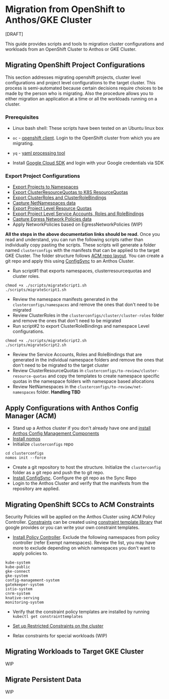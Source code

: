 # Migration from OpenShift to Anthos/GKE Cluster
[DRAFT]

This guide provides scripts and tools to migration cluster configurations and workloads from an OpenShift Cluster to Anthos or GKE Cluster.

## Migrating OpenShift Project Configurations

This section addresses migrating openshift projects, cluster level configurations and project level configurations to the target cluster. This process is semi-automated because certain decisions require choices to be made by the person who is migrating. Also the procedure allows you to either migration an application at a time or all the workloads running on a cluster.

### Prerequisites

* Linux bash shell: These scripts have been tested on an Ubuntu linux box

* `oc` - [openshift client](https://docs.openshift.com/container-platform/4.7/cli_reference/openshift_cli/getting-started-cli.html#installing-openshift-cli). Login to the OpenShift cluster from which you are migrating.
* `yq` - [yaml processing tool](https://github.com/mikefarah/yq#install)
* Install [Google Cloud SDK](https://cloud.google.com/sdk/docs/install) and login with your Google credentials via SDK

### Export Project Configurations

* [Export Projects to Namespaces](1.ExportingProjects.md)
* [Export ClusterResourceQuotas to K8S ResourceQuotas](2.ClusterResourceQuota.md)
* [Export ClusterRoles and ClusterRoleBindings](3.ClusterRolesAndRoleBindings.md)
* [Capture NetNamespaces data](4.NetNameSpaces.md)
* [Export Project Level Resource Quotas](5.ResourceQuotas.md)
* [Export Project Level Service Accounts, Roles and RoleBindings](6.RolesAndRoleBindings.md)
* [Capture Egress Network Policies data](7.EgressNetworkPolicies.md)
* Apply NetworkPolicies based on EgressNetworkPolicies (WIP)

**All the steps in the above documentation links should be read.** Once you read and understand, you can run the following scripts rather than individually copy pasting the scripts. These scripts will generate a folder named `clusterconfigs` with the manifests that can be applied to the target GKE Cluster. The folder structure follows [ACM repo layout](https://cloud.google.com/kubernetes-engine/docs/add-on/config-sync/concepts/repo). You can create a git repo and apply this using [ConfigSync](https://cloud.google.com/kubernetes-engine/docs/add-on/config-sync/overview) to an Anthos Cluster.

* Run script#1 that exports namespaces, clusterresourcequotas and cluster roles.

```
chmod +x ./scripts/migrateScript1.sh
./scripts/migrateScript1.sh
```
* Review the namespace manifests generated in the `clusterconfigs/namespaces` and remove the ones that don't need to be migrated
* Review ClusterRoles in the `clusterconfigs/cluster/cluster-roles` folder and remove the ones that don't need to be migrated
* Run script#2 to export ClusterRoleBindings and namespace Level configurations.

```
chmod +x ./scripts/migrateScript2.sh
./scripts/migrateScript2.sh
```
* Review the Service Accounts, Roles and RoleBindings that are generated in the individual namespace folders and remove the ones that don't need to be migrated to the target cluster
* Review ClusterResourceQuotas in `clusterconfigs/to-review/cluster-resource-quotas` and copy the templates to create namespace specific quotas in the namespace folders with namespace based allocations
* Review NetNamespaces in the `clusterconfigs/to-review/net-namespaces` folder. **Handling TBD**

## Apply Configurations with Anthos Config Manager (ACM)

* Stand up a Anthos cluster if you don't already have one and [install Anthos Config Management Components](https://cloud.google.com/anthos-config-management/docs/how-to/installing)
* [Install nomos](https://cloud.google.com/kubernetes-engine/docs/add-on/config-sync/how-to/nomos-command)
* Initialize `clusterconfigs` repo  
```
cd clusterconfigs
nomos init --force
```
* Create a git repository to host the structure. Initialize the `clusterconfig` folder as a git repo and push the to git repo.
* [Install ConfigSync](https://cloud.google.com/kubernetes-engine/docs/add-on/config-sync/how-to/installing). Configure the git repo as the Sync Repo
* Login to the Anthos Cluster and verify that the manifests from the repository are applied.

## Migrating OpenShift SCCs to ACM Constraints

Security Policies will be applied on the Anthos Cluster using ACM Policy Controller.  [Constraints](https://cloud.google.com/anthos-config-management/docs/how-to/creating-constraints) can be created using [constraint template library](https://cloud.google.com/anthos-config-management/docs/how-to/creating-constraints#constraint-template-library) that google provides or you can write your own constraint templates.

* [Install Policy Controller](https://cloud.google.com/anthos-config-management/docs/how-to/installing-policy-controller). Exclude the following namespaces from policy controller (refer Exempt namespaces). Review the list, you may have more to exclude depending on which namespaces you don't want to apply policies to.

```
kube-system
kube-public
gke-connect
gke-system
config-management-system
gatekeeper-system
istio-system
cnrm-system
knative-serving
monitoring-system
```
* Verify that the constraint policy templates are installed by running `kubectl get constrainttemplates`

* [Set up Restricted Constraints on the cluster](8.SetupRestrictedConstraints.md)

* Relax constraints for special workloads (WIP)

## Migrating Workloads to Target GKE Cluster
WIP

## Migrate Persistent Data
WIP
